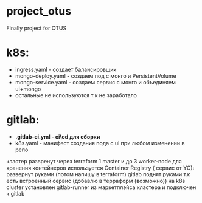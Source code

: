 # project_otus
Finally project for OTUS
# k8s:

- ingress.yaml - создает балансировщик
- mongo-deploy.yaml - создаем под с монго и PersistentVolume
- mongo-service.yaml - создаем сервис с монго и объединяем ui+mongo
- остальные не используются т.к не заработало

# gitlab:

- **.gitlab-ci.yml - ci\cd для сборки**
- k8s.yaml - манифест создания пода с ui при любом изменении в репо

кластер развренут через terraform 1 master и до 3 worker-node
для хранения контейнеров используется Container Registry ( сервис от YC): развернут руками (потом напишу в terraform)
gitlab поднят руками т.к есть встроенный сервис (добавлю в терраформ (возможно))
на k8s cluster установлен gitlab-runner из маркетплэйса кластера и подключен к gitlab